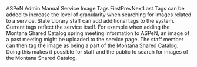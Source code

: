 ASPeN Admin Manual
Service Image Tags
FirstPrevNextLast
Tags can be added to increase the level of granularity when searching for images related to a service.  State Library staff can add additional tags to the system.  Current tags reflect the service itself.  For example when adding the Montana Shared Catalog spring meeting information to ASPeN, an image of a past meeting might be uploaded to the service page.  The staff member can then tag the image as being a part of the Montana Shared Catalog.  Doing this makes it possible for staff and the public to search for images of the Montana Shared Catalog.